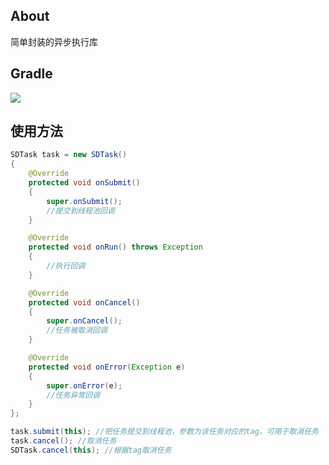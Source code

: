 ## About
简单封装的异步执行库

## Gradle
[![](https://jitpack.io/v/zj565061763/task.svg)](https://jitpack.io/#zj565061763/task)

## 使用方法
```java
SDTask task = new SDTask()
{
    @Override
    protected void onSubmit()
    {
        super.onSubmit();
        //提交到线程池回调
    }

    @Override
    protected void onRun() throws Exception
    {
        //执行回调
    }

    @Override
    protected void onCancel()
    {
        super.onCancel();
        //任务被取消回调
    }

    @Override
    protected void onError(Exception e)
    {
        super.onError(e);
        //任务异常回调
    }
};

task.submit(this); //把任务提交到线程池，参数为该任务对应的tag，可用于取消任务
task.cancel(); //取消任务
SDTask.cancel(this); //根据tag取消任务
```
